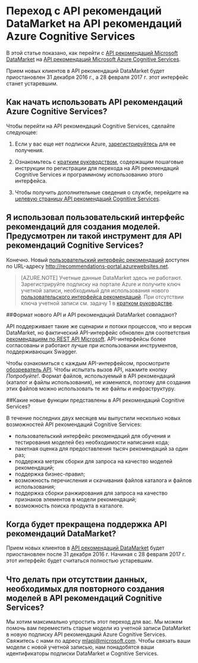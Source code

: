 
<properties
	pageTitle="Переход с API рекомендаций DataMarket на API рекомендаций Azure Cognitive Services| Microsoft Azure"
	description="Рекомендации по машинному обучению Azure: переход на Cognitive Services API рекомендаций"
	services="cognitive-services"
	documentationCenter=""
	authors="luiscabrer"
	manager="jhubbard"
	editor="cgronlun"/>

<tags
	ms.service="cognitive-services"
	ms.workload="data-services"
	ms.tgt_pltfrm="na"
	ms.devlang="na"
	ms.topic="article"
	ms.date="09/01/2016"
	ms.author="luisca"/>


# Переход с API рекомендаций DataMarket на API рекомендаций Azure Cognitive Services
В этой статье показано, как перейти с [API рекомендаций Microsoft DataMarket](https://datamarket.azure.com/dataset/amla/recommendations) на [API рекомендаций Microsoft Azure Cognitive Services](https://www.microsoft.com/cognitive-services/ru-RU/recommendations-api).

Прием новых клиентов в API рекомендаций DataMarket будет приостановлен 31 декабря 2016 г., а 28 февраля 2017 г. этот интерфейс станет устаревшим.

## Как начать использовать API рекомендаций Azure Cognitive Services?

Чтобы перейти на API рекомендаций Cognitive Services, сделайте следующее:

1.	Если у вас еще нет подписки Azure, [зарегистрируйтесь](https://portal.azure.com/#create/Microsoft.CognitiveServices/apitype/Recommendations/pricingtier/S1) для ее получения.

1.	Ознакомьтесь с [кратким руководством](cognitive-services-recommendations-quick-start.md), содержащим пошаговые инструкции по регистрации для перехода на API рекомендаций Cognitive Services и программному использованию этого интерфейса.

1.	Чтобы получить дополнительные сведения о службе, перейдите на [целевую страницу API рекомендаций Cognitive Services](https://www.microsoft.com/cognitive-services/ru-RU/recommendations-api).

## Я использовал пользовательский интерфейс рекомендаций для создания моделей. Предусмотрен ли такой инструмент для API рекомендаций Cognitive Services?

Конечно. Новый [пользовательский интерфейс рекомендаций](http://recommendations-portal.azurewebsites.net/) доступен по URL-адресу http://recommendations-portal.azurewebsites.net.

>[AZURE.NOTE] Учетные данные DataMarket здесь не работают. Зарегистрируйте подписку на портале Azure и получите ключ учетной записи, необходимый для использования нового [пользовательского интерфейса рекомендаций](http://recommendations-portal.azurewebsites.net/). При отсутствии ключа учетной записи см. задачу 1 в [кратком руководстве](cognitive-services-recommendations-quick-start.md).

##Формат нового API и API рекомендаций DataMarket совпадают?

API поддерживает такие же сценарии и потоки процессов, что и версия DataMarket, но фактический API-интерфейс обновлен для соответствия [рекомендациям по REST API Microsoft](https://github.com/Microsoft/api-guidelines/blob/master/Guidelines.md). API-интерфейсы более согласованы и работают лучше при использовании инструментов, поддерживающих Swagger.

Чтобы ознакомиться с каждым API-интерфейсом, просмотрите [обозреватель API](https://westus.dev.cognitive.microsoft.com/docs/services/Recommendations.V4.0/operations/56f30d77eda5650db055a3db). Чтобы испытать вызов API, нажмите кнопку *Попробуйте!*. Формат файлов, используемый в API рекомендаций (каталог и файлы использования), не изменился, поэтому для создания этих файлов можно использовать те же файлы и инфраструктуру.

##Какие новые функции представлены в API рекомендаций Cognitive Services?

В течение последних двух месяцев мы выпустили несколько новых возможностей API рекомендаций Cognitive Services:
-	пользовательский интерфейс рекомендаций для обучения и тестирования моделей без необходимости написания кода;
-	пакетная оценка для предоставления тысяч рекомендаций за один раз;
-	поддержка метрик сборки для запроса на качество моделей рекомендаций;
-	поддержка бизнес-правил;
-	возможность перечисления и скачивания файлов каталога и файлов использования;
-	поддержка сборки ранжирования для запроса на качество признаков элементов в модели рекомендаций;
-	возможность поиска продукта в каталоге.

## Когда будет прекращена поддержка API рекомендаций DataMarket?

Прием новых клиентов в [API рекомендаций DataMarket](https://datamarket.azure.com/dataset/amla/recommendations) будет приостановлен после 31 декабря 2016 г. Начиная с 28 февраля 2017 г. этот интерфейс будет считаться полностью устаревшим.

## Что делать при отсутствии данных, необходимых для повторного создания моделей в API рекомендаций Cognitive Services?

Мы хотим максимально упростить этот переход для вас. Мы можем помочь вам переместить старые модели из учетной записи DataMarket в новую подписку API рекомендаций Azure Cognitive Services. Свяжитесь с нами по адресу [mlapi@microsoft.com](mailto://mlapi@microsoft.com). Чтобы связать ваши модели с новой учетной записью, нам понадобятся ваши идентификаторы подписки DataMarket и Cognitive Services.

<!---HONumber=AcomDC_0914_2016-->